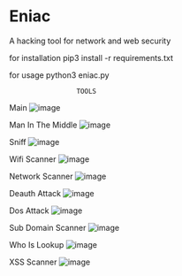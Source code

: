 # Eniac
A hacking tool for network and web security

for installation
pip3 install -r requirements.txt

for usage
python3 eniac.py

                     TOOLS


Main
![image](https://user-images.githubusercontent.com/67779798/236648124-61e265d0-704e-4ba7-9741-22caea90afb4.png)

Man In The Middle
![image](https://user-images.githubusercontent.com/67779798/236648137-bcc12499-c487-46e9-bf85-c32b44d67af7.png)

Sniff
![image](https://user-images.githubusercontent.com/67779798/236648163-e34ef8c0-cb46-49b5-97f6-5faca9f2779e.png)

Wifi Scanner
![image](https://user-images.githubusercontent.com/67779798/236648199-84d711ae-e734-4405-8358-79d1e8417981.png)

Network Scanner
![image](https://user-images.githubusercontent.com/67779798/236648151-716ecf52-051f-4c1f-8220-805137fc00d3.png)

Deauth Attack
![image](https://user-images.githubusercontent.com/67779798/236648082-628ba64a-0882-44d5-8c49-1827ddf364be.png)

Dos Attack
![image](https://user-images.githubusercontent.com/67779798/236648111-799c4d97-3683-4537-b652-aff4ebb206a4.png)

Sub Domain Scanner
![image](https://user-images.githubusercontent.com/67779798/236648175-da610ab3-8184-40fb-9a2a-2156eb0751fd.png)

Who Is Lookup
![image](https://user-images.githubusercontent.com/67779798/236648185-8afd2a6e-417c-4cc2-b043-c9259f8a2d51.png)

XSS Scanner
![image](https://user-images.githubusercontent.com/67779798/236648208-f3e2eee9-c7e8-4b7f-8235-5652563dadc6.png)

